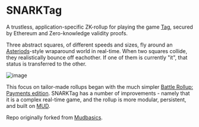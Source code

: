 # SNARKTag

A trustless, application-specific ZK-rollup for playing the game [Tag](https://en.wikipedia.org/wiki/Tag_(game)), secured by Ethereum and Zero-knowledge validity proofs.

Three abstract squares, of different speeds and sizes, fly around an [Asteriods](https://en.wikipedia.org/wiki/Asteroids_(video_game))-style wraparound world in real-time. When two squares collide, they realistically bounce off eachother. If one of them is currently "it", that status is transferred to the other.

![image](https://user-images.githubusercontent.com/29184158/207866750-da84aa5e-85a0-4a74-877d-e6454bfa5eec.png)

This focus on tailor-made rollups began with the much simpler [Battle Rollup: Payments edition](https://github.com/fraserdscott/battle-rollup). SNARKTag has a number of improvements - namely that it is a complex real-time game, and the rollup is more modular, persistent, and built on [MUD](https://mud.dev/).

Repo originally forked from [Mudbasics](https://github.com/latticexyz/mudbasics).
